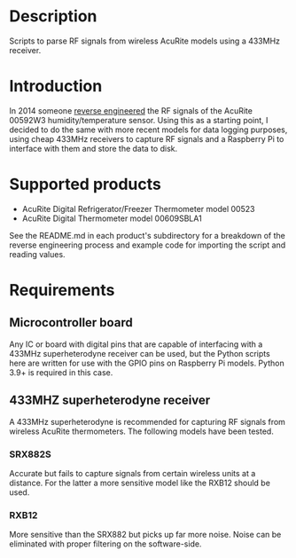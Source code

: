 # Description

Scripts to parse RF signals from wireless AcuRite models using a 433MHz receiver.

# Introduction

In 2014 someone [reverse engineered](https://rayshobby.net/reverse-engineer-wireless-temperature-humidity-rain-sensors-part-2/) the RF signals of the AcuRite 00592W3 humidity/temperature sensor. Using this as a starting point, I decided to do the same with more recent models for data logging purposes, using cheap 433MHz receivers to capture RF signals and a Raspberry Pi to interface with them and store the data to disk.

# Supported products

- AcuRite Digital Refrigerator/Freezer Thermometer model 00523
- AcuRite Digital Thermometer model 00609SBLA1

See the README.md in each product's subdirectory for a breakdown of the reverse engineering process and example code for importing the script and reading values.

# Requirements

## Microcontroller board 

Any IC or board with digital pins that are capable of interfacing with a 433MHz superheterodyne receiver can be used, but the Python scripts here are written for use with the GPIO pins on Raspberry Pi models. Python 3.9+ is required in this case.

## 433MHZ superheterodyne receiver

A 433MHz superheterodyne is recommended for capturing RF signals from wireless AcuRite thermometers. The following models have been tested.

### SRX882S

Accurate but fails to capture signals from certain wireless units at a distance. For the latter a more sensitive model like the RXB12 should be used.

### RXB12

More sensitive than the SRX882 but picks up far more noise. Noise can be eliminated with proper filtering on the software-side.
